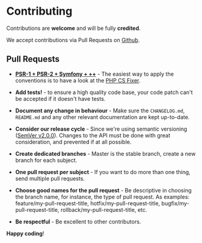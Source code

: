 # Contributing

Contributions are **welcome** and will be fully **credited**.

We accept contributions via Pull Requests on [Github](https://github.com//medunes/gof-php).

## Pull Requests

- **[PSR-1 + PSR-2 + Symfony + ++](https://github.com/medunes/gof-php/blob/master/.php_cs.dist)** - The easiest way to apply the conventions is to have a look at the [PHP CS Fixer](https://github.com/FriendsOfPHP/PHP-CS-Fixer#usage).

- **Add tests!** - to ensure a high quality code base, your code patch can't be accepted if it doesn't have tests.

- **Document any change in behaviour** - Make sure the `CHANGELOG.md`, `README.md` and any other relevant documentation are kept up-to-date.

- **Consider our release cycle** - Since we're using semantic versioning ([SemVer v2.0.0](http://semver.org/)). Changes to the API must be done with great consideration, and prevented if at all possible.

- **Create dedicated branches** - Master is the stable branch, create a new branch for each subject.

- **One pull request per subject** - If you want to do more than one thing, send multiple pull requests.

- **Choose good names for the pull request** - Be descriptive in choosing the branch name, for instance, the type of pull request. As examples: feature/my-pull-request-title, hotfix/my-pull-request-title, bugfix/my-pull-request-title, rollback/my-pull-request-title, etc.

- **Be respectful** - Be excellent to other contributors.

**Happy coding**!